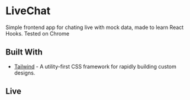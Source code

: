 # LiveChat
Simple frontend app for chating live with mock data, made to learn React Hooks. Tested on Chrome

## Built With

* [Tailwind](https://tailwindcss.com/) - A utility-first CSS framework for rapidly building custom designs.

## Live
